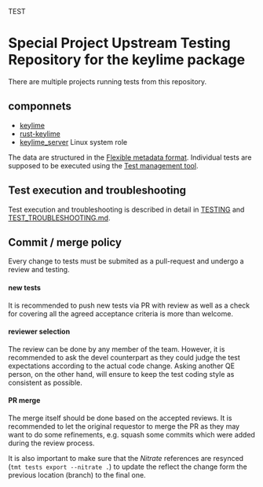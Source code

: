 TEST

# Special Project Upstream Testing Repository for the keylime package

There are multiple projects running tests from this repository.

## componnets
* [keylime](https://github.com/keylime/keylime)
* [rust-keylime](https://github.com/keylime/rust-keylime)
* [keylime_server](https://github.com/linux-system-roles/keylime_server/) Linux system role

The data are structured in the [Flexible metadata format](https://fmf.readthedocs.io/en/stable/).
Individual tests are supposed to be executed using the [Test management tool](https://tmt.readthedocs.io/en/stable/).

## Test execution and troubleshooting
Test execution and troubleshooting is described in detail in [TESTING](TESTING.md) and [TEST_TROUBLESHOOTING.md](TEST_TROUBLESHOOTING.md).

## Commit / merge policy

Every change to tests must be submited as a pull-request and undergo a review and testing.

#### new tests
It is recommended to push new tests via PR with review as well as a check for covering all the agreed acceptance criteria is more than welcome.

#### reviewer selection
The review can be done by any member of the team. However, it is recommended to ask the devel counterpart as they could judge the test expectations according to the actual code change. Asking another QE person, on the other hand, will ensure to keep the test coding style as consistent as possible.

#### PR merge
The merge itself should be done based on the accepted reviews. It is recommended to let the original requestor to merge the PR as they may want to do some refinements, e.g. squash some commits which were added during the review process.

It is also important to make sure that the _Nitrate_ references are resynced (`tmt tests export --nitrate .`) to update the reflect the change form the previous location (branch) to the final one.

